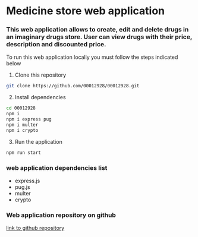 # Medicine store web application

### This web application allows to create, edit and delete drugs in an imaginary drugs store. User can view drugs with their price, description and discounted price.

To run this web application locally you must follow the steps indicated below

1. Clone this repository

```bash
git clone https://github.com/00012928/00012928.git
```

2. Install dependencies

```bash
cd 00012928
npm i 
npm i express pug
npm i multer
npm i crypto
```

3. Run the application

```bash
npm run start
```

### web application dependencies list

- express.js
- pug.js
- multer
- crypto

### Web application repository on github

[link to github repository](https://github.com/00012928/00012928)
